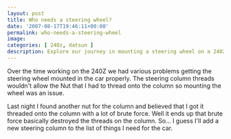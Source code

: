 ```yaml
---
layout: post
title: Who needs a steering wheel?
date: '2007-08-17T19:46:11+00:00'
permalink: who-needs-a-steering-wheel
image: 
categories: [ 240z, datsun ]
description: Explore our journey in mounting a steering wheel on a 240Z, the challenges faced, and solutions to steering column issues.
---
```


Over the time working on the 240Z we had various problems getting the steering wheel mounted in the car properly. The steering column threads wouldn't allow the Nut that I had to thread onto the column so mounting the wheel was an issue.

Last night I found another nut for the column and believed that I got it threaded onto the column with a lot of brute force. Well it ends up that brute force basically destroyed the threads on the column. So... I guess I'll add a new steering column to the list of things I need for the car.


